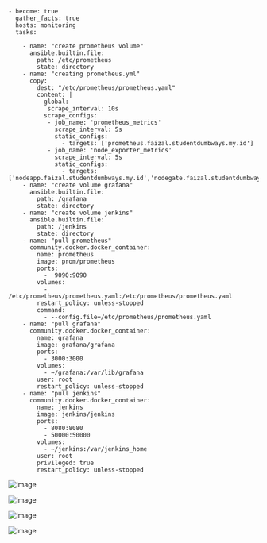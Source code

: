 
```
- become: true
  gather_facts: true
  hosts: monitoring
  tasks:

    - name: "create prometheus volume"
      ansible.builtin.file:
        path: /etc/prometheus
        state: directory
    - name: "creating prometheus.yml"
      copy:
        dest: "/etc/prometheus/prometheus.yaml"
        content: |
          global:
           scrape_interval: 10s
          scrape_configs:
           - job_name: 'prometheus_metrics'
             scrape_interval: 5s
             static_configs:
               - targets: ['prometheus.faizal.studentdumbways.my.id']
           - job_name: 'node_exporter_metrics'
             scrape_interval: 5s
             static_configs:
               - targets: ['nodeapp.faizal.studentdumbways.my.id','nodegate.faizal.studentdumbways.my.id','nodemonit.faizal.studentdumbways.my.id']
    - name: "create volume grafana"
      ansible.builtin.file:
        path: /grafana
        state: directory
    - name: "create volume jenkins"
      ansible.builtin.file:
        path: /jenkins
        state: directory
    - name: "pull prometheus"
      community.docker.docker_container:
        name: prometheus
        image: prom/prometheus
        ports:
          -  9090:9090
        volumes:
          - /etc/prometheus/prometheus.yaml:/etc/prometheus/prometheus.yaml
        restart_policy: unless-stopped
        command:
          - --config.file=/etc/prometheus/prometheus.yaml
    - name: "pull grafana"
      community.docker.docker_container:
        name: grafana
        image: grafana/grafana
        ports:
          - 3000:3000
        volumes:
          - ~/grafana:/var/lib/grafana
        user: root
        restart_policy: unless-stopped
    - name: "pull jenkins"
      community.docker.docker_container:
        name: jenkins
        image: jenkins/jenkins
        ports:
          - 8080:8080
          - 50000:50000
        volumes:
          - ~/jenkins:/var/jenkins_home
        user: root
        privileged: true
        restart_policy: unless-stopped
```

![image](https://github.com/fifa0903/devops17-finaltask-faizal/assets/132969781/08e7b0c7-c125-43b6-b941-73d735e02788)

![image](https://github.com/fifa0903/devops17-finaltask-faizal/assets/132969781/94ea39b8-60e6-48ef-8d3c-3b860435a633)

![image](https://github.com/fifa0903/devops17-finaltask-faizal/assets/132969781/bea734f2-4b9c-4bc5-b3c1-565bb87aa8b8)

![image](https://github.com/fifa0903/devops17-finaltask-faizal/assets/132969781/27575623-8c9f-4cf7-a81e-0dd8e5a5a2cc)

